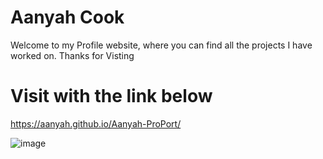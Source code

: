 # Aanyah Cook
Welcome to my Profile website, where you can find all the projects I have worked on.
Thanks for Visting

# Visit with the link below
https://aanyah.github.io/Aanyah-ProPort/

![image](https://user-images.githubusercontent.com/92537596/140633763-c37dfe67-d7d9-48ef-aaa5-dd8d035ca80f.png)
